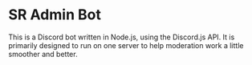 # SR Admin Bot

This is a Discord bot written in Node.js, using the Discord.js API. It is primarily designed to run on one server 
to help moderation work a little smoother and better.
